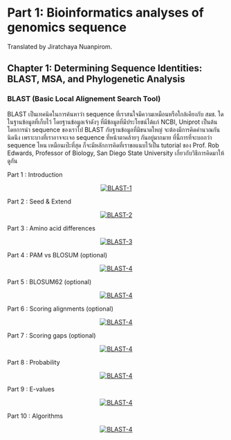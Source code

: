 # Part 1: Bioinformatics analyses of genomics sequence
Translated by Jiratchaya Nuanpirom.

## Chapter 1: Determining Sequence Identities: BLAST, MSA, and Phylogenetic Analysis
### BLAST (Basic Local Alignement Search Tool)
BLAST เป็นเทคนิคในการค้นหาว่า sequence ที่เราสนใจมีความเหมือนหรือใกล้เคียงกับ สมช. ใด ในฐานข้อมูลที่เก็บไว้ โดยฐานข้อมูลเจ้าดังๆ ที่มีข้อมูลที่มีประโยชน์ได้แก่ NCBI, Uniprot เป็นต้น โดยการนำ sequence ของเราไป BLAST กับฐานข้อมูลที่มีขนาดใหญ่ จะต้องมีการคิดคำนวณกันนิดนึง เพราะบางที่เราอาจจะเจอ sequence ที่หน้าตาคล้ายๆ กันอยู่มากมาย ที่นี้การที่จะบอกว่า sequence ไหน เหมือนเป๊ะที่สุด ก็จะมีหลักการคิดที่เราขอแนบไว้เป็น tutorial ของ Prof. Rob Edwards, Professor of Biology, San Diego State University เกี่ยวกับวิธีการคิดมาให้ดูกัน 

Part 1 : Introduction
<div align="center">
  <a href="https://www.youtube.com/watch?v=8A-msg23u0w"><img src="https://img.youtube.com/vi/8A-msg23u0w/0.jpg" alt="BLAST-1"></a>
</div>


Part 2 : Seed & Extend
<div align="center">
  <a href="https://www.youtube.com/watch?v=kAAme1fBanc"><img src="https://img.youtube.com/kAAme1fBanc/0.jpg" alt="BLAST-2"></a>
</div>


Part 3 : Amino acid differences 
<div align="center">
  <a href="https://www.youtube.com/watch?v=K7i2XbFZv6Y"><img src="https://img.youtube.com/K7i2XbFZv6Y.jpg" alt="BLAST-3"></a>
</div>


Part 4 : PAM vs BLOSUM (optional)
<div align="center">
  <a href="https://www.youtube.com/watch?v=68lF71zEUF8"><img src="https://img.youtube.com/68lF71zEUF8.jpg" alt="BLAST-4"></a>
</div>


Part 5 : BLOSUM62 (optional)
<div align="center">
  <a href="https://www.youtube.com/watch?v=njva17LwhsE"><img src="https://img.youtube.com/njva17LwhsE.jpg" alt="BLAST-4"></a>
</div>


Part 6 : Scoring alignments (optional)
<div align="center">
  <a href="https://www.youtube.com/watch?v=2V9HNxbWUMg"><img src="https://img.youtube.com/2V9HNxbWUMg.jpg" alt="BLAST-4"></a>
</div>
 

Part 7 : Scoring gaps (optional)
<div align="center">
  <a href="https://www.youtube.com/watch?v=2YUECI6cLHo"><img src="https://img.youtube.com/2YUECI6cLHo.jpg" alt="BLAST-4"></a>
</div>

Part 8 : Probability
<div align="center">
  <a href="https://www.youtube.com/watch?v=ZldgQTq4IyU"><img src="https://img.youtube.com/ZldgQTq4IyU.jpg" alt="BLAST-4"></a>
</div>

Part 9 : E-values
<div align="center">
  <a href="https://www.youtube.com/watch?v=S3gr8gjKHhc"><img src="https://img.youtube.com/S3gr8gjKHhc.jpg" alt="BLAST-4"></a>
</div>

Part 10 : Algorithms
<div align="center">
  <a href="https://www.youtube.com/watch?v=1l2p_Q7QyB4"><img src="https://img.youtube.com/1l2p_Q7QyB4.jpg" alt="BLAST-4"></a>
</div>

